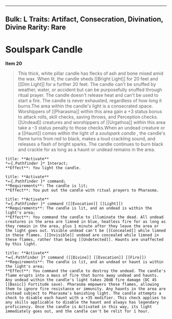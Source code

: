 
---
Bulk: L
Traits: Artifact, Consecration, Divination, Divine
Rarity: Rare
---

# Soulspark Candle

**Item 20**

> This thick, white pillar candle has flecks of ash and bone mixed amid the wax. When lit, the candle sheds [[Bright Light]] for 20 feet and [[Dim Light]] for a further 20 feet. The candle can't be snuffed by weather, water, or accident but can be purposefully snuffed through ritual prayer. The candle doesn't release heat and can't be used to start a fire. The candle is never exhausted, regardless of how long it burns.The area within the candle's light is a consecrated space. Worshippers of [[Pharasma]] within this area gain a +3 status bonus to attack rolls, skill checks, saving throws, and Perception checks. [[Undead]] creatures and worshippers of [[Urgathoa]] within this area take a –3 status penalty to those checks.When an undead creature or a [[Haunt]] comes within the light of a *soulspark candle* , the candle's flame turns from red to black, makes a loud crackling sound, and releases a flash of bright sparks. The candle continues to burn black and crackle for as long as a haunt or undead remains in the area.

```ad-embed-ability
title: **Activate**
*⬻{.Pathfinder }* Interact; 
**Effect**: You light the candle.

```

```ad-embed-ability
title: **Activate**
*⬻{.Pathfinder }* command; 
**Requirements**: The candle is lit;
**Effect**: You put out the candle with ritual prayers to Pharasma.

```

```ad-embed-ability
title: **Activate**
*⬺{.Pathfinder }* command ([[Evocation]] [[Light]]) 
**Requirements**: The candle is lit, and an undead is within the light's area;
**Effect**: You command the candle to illuminate the dead. All undead creatures in the area are limned in blue, heatless fire for as long as they remain in the area, plus 1 minute after they leave the area or the light goes out. Visible undead can't be [[Concealed]] while limned in these flames. [[Invisible]] undead are concealed while limned in these flames, rather than being [[Undetected]]. Haunts are unaffected by this light.

```

```ad-embed-ability
title: **Activate**
*⬽{.Pathfinder }* command ([[Divine]] [[Evocation]] [[Fire]]) 
**Requirements**: The candle is lit, and an undead or haunt is within the light's area;
**Effect**: You command the candle to destroy the undead. The candle's flame erupts into a mass of fire that burns away undead and haunts. Any undead within the candle's light takes 20d8 fire damage (DC 45 [[Basic]] Fortitude save). Pharasma empowers these flames, allowing them to ignore fire resistance or immunity. Any haunts in the area are instead subject to Pharasma's banishing light. The candle attempts a check to disable each haunt with a +35 modifier. This check applies to any skills applicable to disable the haunt and always has legendary proficiency. Once the candle is Activated in this way, its light immediately goes out, and the candle can't be relit for 1 hour.

```
